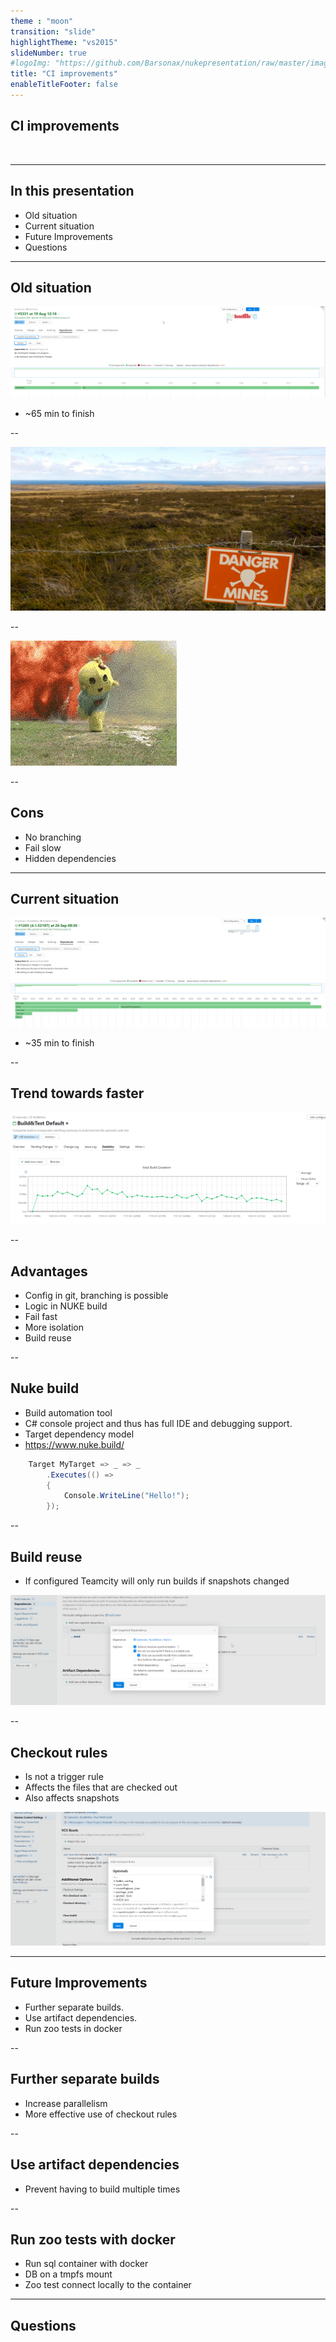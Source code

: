 ```yaml
---
theme : "moon"
transition: "slide"
highlightTheme: "vs2015"
slideNumber: true
#logoImg: "https://github.com/Barsonax/nukepresentation/raw/master/images/nukeIcon.png"
title: "CI improvements"
enableTitleFooter: false
---
```


## CI improvements

<a>
    <img style="border: unset; box-shadow: unset" data-src="https://github.com/Barsonax/nukepresentation/raw/master/images/nukeIcon.png">
</a>

---

## In this presentation

- Old situation
- Current situation
- Future Improvements
- Questions

---

## Old situation

![old situation](https://github.com/Barsonax/CI-Improvements/raw/master/images/old_situation.png)

- ~65 min to finish

--

![minefield](https://github.com/Barsonax/CI-Improvements/raw/master/images/minefield.jpg)

--

![minefield2](https://github.com/Barsonax/CI-Improvements/raw/master/images/minefield2.gif)

--

## Cons

- No branching
- Fail slow
- Hidden dependencies

---

## Current situation

![new situation](https://github.com/Barsonax/CI-Improvements/raw/master/images/new_situation.png)

- ~35 min to finish

--

## Trend towards faster

![trend](https://github.com/Barsonax/CI-Improvements/raw/master/images/BuildDurationTrend.png)

--

## Advantages

- Config in git, branching is possible
- Logic in NUKE build
- Fail fast
- More isolation
- Build reuse

--

## Nuke build

- Build automation tool
- C# console project and thus has full IDE and debugging support.
- Target dependency model
- <https://www.nuke.build/>

```csharp
    Target MyTarget => _ => _
        .Executes(() =>
        {
            Console.WriteLine("Hello!");
        });
```

--

## Build reuse

- If configured Teamcity will only run builds if snapshots changed

![reusebuilds](https://github.com/Barsonax/CI-Improvements/raw/master/images/ReuseBuilds.png)

--

## Checkout rules

- Is not a trigger rule
- Affects the files that are checked out
- Also affects snapshots

![reusebuilds](https://github.com/Barsonax/CI-Improvements/raw/master/images/CheckkoutRules.png)

---

## Future Improvements

- Further separate builds.
- Use artifact dependencies.
- Run zoo tests in docker

--

## Further separate builds

- Increase parallelism
- More effective use of checkout rules

--

## Use artifact dependencies

- Prevent having to build multiple times

--

## Run zoo tests with docker

- Run sql container with docker
- DB on a tmpfs mount
- Zoo test connect locally to the container

---

## Questions
